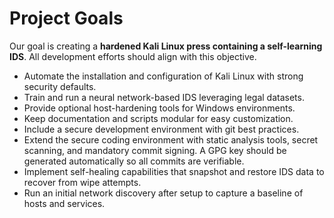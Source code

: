 # Project Goals

Our goal is creating a **hardened Kali Linux press containing a self-learning IDS**. All development efforts should align with this objective.

- Automate the installation and configuration of Kali Linux with strong security defaults.
- Train and run a neural network-based IDS leveraging legal datasets.
- Provide optional host-hardening tools for Windows environments.
- Keep documentation and scripts modular for easy customization.
- Include a secure development environment with git best practices.
- Extend the secure coding environment with static analysis tools, secret scanning, and mandatory commit signing. A GPG key should be generated automatically so all commits are verifiable.
- Implement self-healing capabilities that snapshot and restore IDS data to recover from wipe attempts.
- Run an initial network discovery after setup to capture a baseline of hosts and services.
